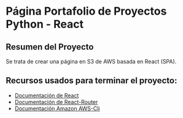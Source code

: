 # Página Portafolio de Proyectos Python - React

## Resumen del Proyecto
Se trata de crear una página en S3 de AWS basada en React (SPA).

## Recursos usados para terminar el proyecto:
* [Documentación de React](https://reactjs.org)
* [Documentación de React-Router](https://reacttraining.com/react-router/web/guides/quick-start)
* [Documentación Amazon AWS-Cli](https://docs.aws.amazon.com/cli/latest/reference/)

